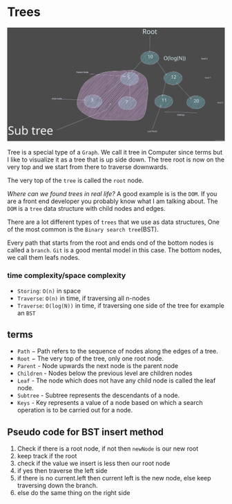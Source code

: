 # Trees

<img src="./tree.svg" />

Tree is a special type of a `Graph`.
We call it tree in Computer since terms but I like to visualize it as a tree that is up side down.
The tree root is now on the very top and we start from there to traverse downwards.

The very top of the `tree` is called the `root` node.

_Where can we found trees in real life?_
A good example is is the `DOM`. If you are a front end developer you probably know what I am talking about.
The `DOM` is a `tree` data structure with child nodes and edges.

There are a lot different types of `trees` that we use as data structures, One of the most common is the `Binary search tree`(BST).

Every path that starts from the root and ends ond of the bottom nodes is called a `branch`.
`Git` is a good mental model in this case.
The bottom nodes, we call them leafs nodes.

### time complexity/space complexity

- `Storing`: `O(n)` in space
- `Traverse`: `O(n)` in time, if traversing all n-nodes
- `Traverse`: `O(log(N))` in time, if traversing one side of the tree for example an `BST`

## terms

- `Path` − Path refers to the sequence of nodes along the edges of a tree.
- `Root` − The very top of the tree, only one root node.
- `Parent` - Node upwards the next node is the parent node
- `Children` - Nodes below the previous level are children nodes
- `Leaf` - The node which does not have any child node is called the leaf node.
- `Subtree` - Subtree represents the descendants of a node.
- `Keys` - Key represents a value of a node based on which a search operation is to be carried out for a node.

## Pseudo code for BST insert method

1. Check if there is a root node, if not then `newNode` is our new root
2. keep track if the root
3. check if the value we insert is less then our root node
4. if yes then traverse the left side
5. if there is no current.left then current left is the new node, else keep traversing down the branch.
6. else do the same thing on the right side

